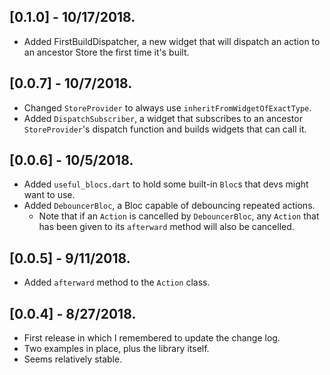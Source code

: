 ## [0.1.0] - 10/17/2018.

* Added FirstBuildDispatcher, a new widget that will dispatch an action to an
  ancestor Store the first time it's built.

## [0.0.7] - 10/7/2018.

* Changed `StoreProvider` to always use `inheritFromWidgetOfExactType`.
* Added `DispatchSubscriber`, a widget that subscribes to an ancestor
  `StoreProvider`'s dispatch function and builds widgets that can call
  it.

## [0.0.6] - 10/5/2018.

* Added `useful_blocs.dart` to hold some built-in `Bloc`s that devs
  might want to use.
* Added `DebouncerBloc`, a Bloc capable of debouncing repeated actions.
  - Note that if an `Action` is cancelled by `DebouncerBloc`, any
    `Action` that has been given to its `afterward` method will also be
    cancelled.

## [0.0.5] - 9/11/2018.

* Added `afterward` method to the `Action` class.

## [0.0.4] - 8/27/2018.

* First release in which I remembered to update the change log.
* Two examples in place, plus the library itself.
* Seems relatively stable.

